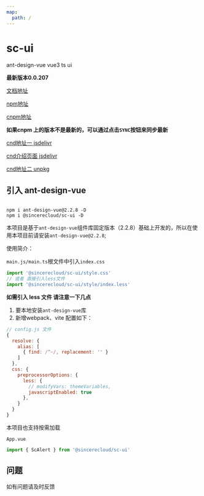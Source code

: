 ```yaml
---
map:
  path: /
---
```


# sc-ui

ant-design-vue vue3 ts ui

**最新版本0.0.207**

[文档地址](http://sc-ui.voneyun.com/)

[npm地址](https://www.npmjs.com/package/@sincerecloud/sc-ui)

[cnpm地址](https://npmmirror.com/package/@sincerecloud/sc-ui)

**如果cnpm 上的版本不是最新的，可以通过点击`SYNC`按钮来同步最新**

[cnd地址一 jsdelivr](https://cdn.jsdelivr.net/npm/@sincerecloud/sc-ui/)

[cnd介绍页面 jsdelivr](https://www.jsdelivr.com/package/npm/@sincerecloud/sc-ui?nav=stats)

[cnd地址二 unpkg](https://unpkg.com/browse/@sincerecloud/sc-ui@0.0.67/)

## 引入 ant-design-vue

```shell

npm i ant-design-vue@2.2.8 -D
npm i @sincerecloud/sc-ui -D

```

本项目是基于`ant-design-vue`组件库固定版本（2.2.8）基础上开发的，所以在使用本项目前请安装`ant-design-vue@2.2.8`;

使用简介：

`main.js/main.ts`根文件中引入`index.css`

```js
import '@sincerecloud/sc-ui/style.css'
// 或者 直接引入less文件
import '@sincerecloud/sc-ui/style/index.less'
```

**如需引入 less 文件 请注意一下几点**

1. 要本地安装`ant-design-vue`库
2. 新增webpack、vite 配置如下：

```js
// config.js 文件
{
  resolve: {
    alias: [
      { find: /^~/, replacement: '' }
    ]
  },
  css: {
    preprocessorOptions: {
      less: {
        // modifyVars: themeVariables,
        javascriptEnabled: true
      },
    }
  }
}
```

本项目也支持按需加载

`App.vue`

```js
import { ScAlert } from '@sincerecloud/sc-ui'
```

## 问题

如有问题请及时反馈

